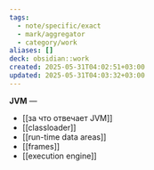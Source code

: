 ```yaml
---
tags:
  - note/specific/exact
  - mark/aggregator
  - category/work
aliases: []
deck: obsidian::work
created: 2025-05-31T04:02:51+03:00
updated: 2025-05-31T04:03:32+03:00
---
```


**JVM**
—
- [[за что отвечает JVM]]
- [[classloader]]
- [[run-time data areas]]
- [[frames]]
- [[execution engine]]
